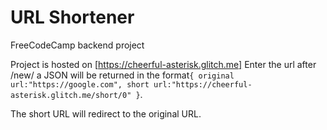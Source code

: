 # URL Shortener
FreeCodeCamp backend project

Project is hosted on [https://cheerful-asterisk.glitch.me]
Enter the url after /new/ 
a JSON will be returned in the format`{ original url:"https://google.com", short url:"https://cheerful-asterisk.glitch.me/short/0" }`.

The short URL will redirect to the original URL.